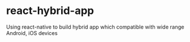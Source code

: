 # react-hybrid-app
Using react-native to build hybrid app which compatible with wide range Android, iOS devices
